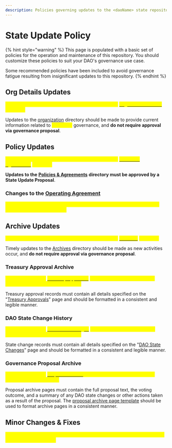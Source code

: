 ```yaml
---
description: Policies governing updates to the <daoName> state repository
---
```


# State Update Policy

{% hint style="warning" %}
This page is populated with a basic set of policies for the operation and maintenance of this repository. You should customize these policies to suit your DAO's governance use case.

Some recommended policies have been included to avoid governance fatigue resulting from insignificant updates to this repository.
{% endhint %}

## Org Details Updates

<mark style="color:yellow;">Briefly describe how your DAO makes changes to the</mark> [<mark style="color:yellow;">Organization Details</mark>](broken-reference) <mark style="color:yellow;">category.</mark>&#x20;

Updates to the [organization](broken-reference) directory should be made to provide current information related to <mark style="color:yellow;">daoName</mark> governance, and **do not require approval via governance proposal**.

## Policy Updates

<mark style="color:yellow;">Briefly describe how your DAO makes changes to the</mark> [<mark style="color:yellow;">Policies & Agreements</mark>](broken-reference) <mark style="color:yellow;">category.</mark>&#x20;

**Updates to the** [**Policies & Agreements**](broken-reference) **directory must be approved by a State Update Proposal**.

### Changes to the [Operating Agreement](../membership/#operating-agreement)

<mark style="color:yellow;">If your DAO uses an Operating Agreement, describe how changes will be made to the agreement here.</mark>

## Archive Updates

<mark style="color:yellow;">Briefly describe how your DAO makes changes to the</mark> [<mark style="color:yellow;">Archives</mark>](broken-reference) <mark style="color:yellow;">category.</mark>&#x20;

Timely updates to the [Archives](broken-reference) directory should be made as new activities occur, and **do not require approval via governance proposal**.

### Treasury Approval Archive

<mark style="color:yellow;">If you are using the</mark> [<mark style="color:yellow;">Treasury Approvals</mark>](../../archive/approvals/) <mark style="color:yellow;">archive, describe how updates should be made to the archive here.</mark>

Treasury approval records must contain all details specified on the "[Treasury Approvals](../../archive/approvals/)" page and should be formatted in a consistent and legible manner.

### DAO State Change History

<mark style="color:yellow;">If you are using the</mark> [<mark style="color:yellow;">DAO State Changes</mark>](../../archive/updates.md) <mark style="color:yellow;">archive, describe how updates should be made to the archive here.</mark>

State change records must contain all details specified on the "[DAO State Changes](../../archive/updates.md)" page and should be formatted in a consistent and legible manner.

### Governance Proposal Archive

<mark style="color:yellow;">If you are using the</mark> [<mark style="color:yellow;">Proposal Archive</mark>](../../archive/proposals/)<mark style="color:yellow;">, describe how updates should be made to the archive here.</mark>

Proposal archive pages must contain the full proposal text, the voting outcome, and a summary of any DAO state changes or other actions taken as a result of the proposal. The [proposal archive page template](../../archive/proposals/template.md) should be used to format archive pages in a consistent manner.

## Minor Changes & Fixes

<mark style="color:yellow;">Describe how minor changes and fixes will be handled by contributors who maintain this repository.</mark>
